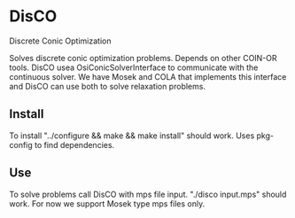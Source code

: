 # DisCO
Discrete Conic Optimization

Solves discrete conic optimization problems. Depends on other COIN-OR tools. DisCO usea OsiConicSolverInterface to communicate with the continuous solver. We have Mosek and COLA that implements this interface and DisCO can use both to solve relaxation problems.

## Install
To install "../configure && make && make install" should work. Uses pkg-config to find dependencies.

## Use
To solve problems call DisCO with mps file input. "./disco input.mps" should work. For now we support Mosek type mps files only.


